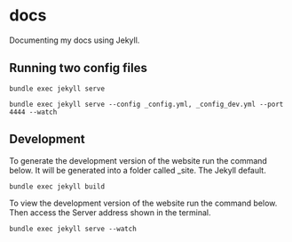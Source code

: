 # docs
Documenting my docs using Jekyll.

## Running two config files

```
bundle exec jekyll serve
```

```
bundle exec jekyll serve --config _config.yml, _config_dev.yml --port 4444 --watch
```

## Development

To generate the development version of the website run the command below. It will be generated into a folder called _site. The Jekyll default.

```
bundle exec jekyll build
```

To view the development version of the website run the command below. Then access the Server address shown in the terminal.

```
bundle exec jekyll serve --watch
```
